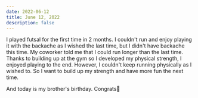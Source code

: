 ```yaml
---
date: 2022-06-12
title: June 12, 2022
description: false
---
```


I played futsal for the first time in 2 months.
I couldn't run and enjoy playing it with the backache as I wished the last time, but I didn't have backache this time.
My coworker told me that I could run longer than the last time.
Thanks to building up at the gym so I developed my physical strength, I enjoyed playing to the end.
However, I couldn't keep running physically as I wished to.
So I want to build up my strength and have more fun the next time.

And today is my brother's birthday. Congrats🎉

